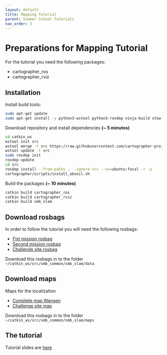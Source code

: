```yaml
---
layout: default
title: Mapping Tutorial
parent: Summer School Tutorials
nav_order: 3
---
```


# Preparations for Mapping Tutorial
For the tutorial you need the following packages:
 - cartographer_ros
 - cartographer_rviz

## Installation
Install build tools:
```bash
sudo apt-get update
sudo apt-get install -y python3-wstool python3-rosdep ninja-build stow
```
Download repository and install dependencies **(~ 5 minutes)**
```bash
cd catkin_ws
wstool init src
wstool merge -t src https://raw.githubusercontent.com/cartographer-project/cartographer_ros/master/cartographer_ros.rosinstall
wstool update -t src
sudo rosdep init
rosdep update
cd src
rosdep install --from-paths . --ignore-src --os=ubuntu:focal -r -y
cartographer/scripts/install_abseil.sh
```
Build the packages **(~ 10 minutes)**
```bash
catkin build cartographer_ros
catkin build cartographer_rviz
catkin build smb_slam
```

## Download rosbags
In order to follow the tutorial you will need the following rosbags:
 - [Fist mission rosbag](http://robotics.ethz.ch/~asl-datasets/2021_RSS_datasets/SLAMTutorial/first_mission_wangen.bag)
 - [Second mission rosbag](http://robotics.ethz.ch/~asl-datasets/2021_RSS_datasets/SLAMTutorial/second_mission_wangen.bag)
 - [Challende site rosbag](http://robotics.ethz.ch/~asl-datasets/2021_RSS_datasets/SLAMTutorial/challenge_site.bag)

Download this rosbags in to the folder ```~/catkin_ws/src/smb_common/smb_slam/data```

## Download maps
Maps for the localization
 - [Complete map Wangen](http://robotics.ethz.ch/~asl-datasets/2021_RSS_datasets/SLAMTutorial/wangen_map_decimated.pcd)
 - [Challenge site map](http://robotics.ethz.ch/~asl-datasets/2021_RSS_datasets/SLAMTutorial/challenge_decimated.pcd)

Download this rosbags in to the folder ```~/catkin_ws/src/smb_common/smb_slam/maps```

## The tutorial
Tutorial slides are [here](https://docs.google.com/presentation/d/11D1X3MY6VR8wBW-JjmiB09uwNbryShT9Ahid3iY3HFk/edit#slide=id.g5b5781704c_0_260)

